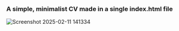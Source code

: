 <h3>A simple, minimalist CV made in a single index.html file</h3>


![Screenshot 2025-02-11 141334](https://github.com/user-attachments/assets/6bab2c61-0855-4d46-857b-8a7cb42f333b)
